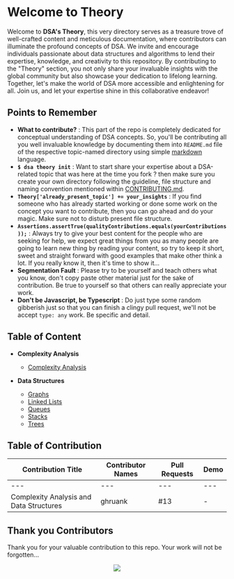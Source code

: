 # Welcome to Theory

Welcome to **DSA's Theory**, this very directory serves as a treasure trove of well-crafted content and meticulous documentation, where contributors can illuminate the profound concepts of DSA. We invite and encourage individuals passionate about data structures and algorithms to lend their expertise, knowledge, and creativity to this repository. By contributing to the "Theory" section, you not only share your invaluable insights with the global community but also showcase your dedication to lifelong learning. Together, let's make the world of DSA more accessible and enlightening for all. Join us, and let your expertise shine in this collaborative endeavor!

## Points to Remember

- **What to contribute?** : This part of the repo is completely dedicated for conceptual understanding of DSA concepts. So, you'll be contributing all you well invaluable knowledge by documenting them into `README.md` file of the respective topic-named directory using simple [markdown](https://docs.github.com/en/get-started/writing-on-github/getting-started-with-writing-and-formatting-on-github/basic-writing-and-formatting-syntax "visit official GitHub Markdown Docs") language. 
- **`$ dsa theory init`** : Want to start share your expertise about a DSA-related topic that was here at the time you fork ? then make sure you create your own directory following the guideline, file structure and naming convention mentioned within [CONTRIBUTING.md](CONTRIBUTING.md "goto CONTRIBUTING.md").
- **`Theory['already_present_topic'] += your_insights`** : If you find someone who has already started working or done some work on the concept you want to contribute, then you can go ahead and do your magic. Make sure not to disturb present file structure.
- **`Assertions.assertTrue(qualityContributions.equals(yourContributions));`** : Always try to give your best content for the people who are seeking for help, we expect great things from you as many people are going to learn new thing by reading your content, so try to keep it short, sweet and straight forward with good examples that make other think a lot. If you really know it, then it's time to show it...
- **Segmentation Fault** : Please try to be yourself and teach others what you know, don't copy paste other material just for the sake of contribution. Be true to yourself so that others can really appreciate your work.
- **Don't be Javascript, be Typescript** : Do just type some random gibberish just so that you can finish a clingy pull request, we'll not be accept `type: any` work. Be specific and detail.

## Table of Content

<!-- TABLE OF CONTENT BEGINS -->
- **Complexity Analysis**
  - [Complexity Analysis](./Complexity-Analysis/README.md)

- **Data Structures**
  - [Graphs](./Data-Structures/Graphs/README.md)
  - [Linked Lists](./Data-Structures/Linked-Lists/README.md)
  - [Queues](./Data-Structures/Queues/README.md)
  - [Stacks](./Data-Structures/Stacks/README.md)
  - [Trees](./Data-Structures/Trees/README.md)
<!-- TABLE OF CONTENT ENDS -->

## Table of Contribution

<!-- TABLE OF CONTRIBUTORS BEGINS -->
| Contribution Title | Contributor Names | Pull Requests | Demo |
| --- | --- | --- | --- |
| --- | --- | --- | --- |
| Complexity Analysis and Data Structures| ghruank | #13 | - |
<!-- TABLE OF CONTRIBUTORS ENDS -->

## Thank you Contributors

Thank you for your valuable contribution to this repo. Your work will not be forgotten...

<div align="center">
  <a href = "https://github.com/Grow-with-Open-Source/DSA/graphs/contributors">
    <img src = "https://contrib.rocks/image?repo=Grow-with-Open-Source/DSA"/>
  </a>
</div>